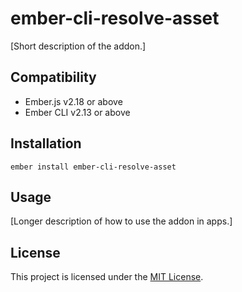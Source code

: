 ember-cli-resolve-asset
==============================================================================

[Short description of the addon.]


Compatibility
------------------------------------------------------------------------------

* Ember.js v2.18 or above
* Ember CLI v2.13 or above


Installation
------------------------------------------------------------------------------

```
ember install ember-cli-resolve-asset
```


Usage
------------------------------------------------------------------------------

[Longer description of how to use the addon in apps.]


License
------------------------------------------------------------------------------

This project is licensed under the [MIT License](LICENSE.md).
